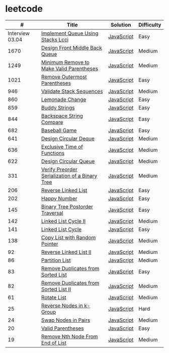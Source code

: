 # leetcode

| #  | Title | Solution | Difficulty |
| --- | ---- | -------- | ---------- |
| Interview 03.04 | [Implement Queue Using Stacks Lcci](https://leetcode.cn/problems/implement-queue-using-stacks-lcci) | [JavaScript](algorithms/javascript/implementQueueUsingStacksLcci/implementQueueUsingStacksLcci.js) | Easy |
| 1670 | [Design Front Middle Back Queue](https://leetcode.com/problems/design-front-middle-back-queue) | [JavaScript](algorithms/javascript/designFrontMiddleBackQueue/designFrontMiddleBackQueue.js) | Medium |
| 1249 | [Minimum Remove to Make Valid Parentheses](https://leetcode.com/problems/minimum-remove-to-make-valid-parentheses) | [JavaScript](algorithms/javascript/minimumRemoveToMakeValidParentheses/minimumRemoveToMakeValidParentheses.js) | Medium |
| 1021 | [Remove Outermost Parentheses](https://leetcode.com/problems/remove-outermost-parentheses) | [JavaScript](algorithms/javascript/removeOutermostParentheses/removeOutermostParentheses.js) | Easy |
| 946 | [Validate Stack Sequences](https://leetcode.com/problems/validate-stack-sequences) | [JavaScript](algorithms/javascript/validateStackSequences/validateStackSequences.js) | Medium |
| 860 | [Lemonade Change](https://leetcode.com/problems/lemonade-change) | [JavaScript](algorithms/javascript/lemonadeChange/lemonadeChange.js) | Easy |
| 859 | [Buddy Strings](https://leetcode.com/problems/buddy-strings) | [JavaScript](algorithms/javascript/buddyStrings/buddyStrings.js) | Easy |
| 844 | [Backspace String Compare](https://leetcode.com/problems/backspace-string-compare) | [JavaScript](algorithms/javascript/backspaceStringCompare/backspaceStringCompare.js) | Easy |
| 682 | [Baseball Game](https://leetcode.com/problems/baseball-game) | [JavaScript](algorithms/javascript/baseballGame/baseballGame.js) | Easy |
| 641 | [Design Circular Deque](https://leetcode.com/problems/design-circular-deque) | [JavaScript](algorithms/javascript/designCircularDeque/designCircularDeque.js) | Medium |
| 636 | [Exclusive Time of Functions](https://leetcode.com/problems/exclusive-time-of-functions) | [JavaScript](algorithms/javascript/exclusiveTimeOfFunctions/exclusiveTimeOfFunctions.js) | Medium |
| 622 | [Design Circular Queue](https://leetcode.com/problems/design-circular-queue) | [JavaScript](algorithms/javascript/designCircularQueue/designCircularQueue.js) | Medium |
| 331 | [Verify Preorder Serialization of a Binary Tree](https://leetcode.com/problems/verify-preorder-serialization-of-a-binary-tree) | [JavaScript](algorithms/javascript/VerifyPreorderSerializationOfABinaryTree/verifyPreorderSerializationOfABinaryTree.js) | Medium |
| 206 | [Reverse Linked List](https://leetcode.com/problems/reverse-linked-list) | [JavaScript](algorithms/javascript/reverseLinkedList/reverseLinkedList.js) | Easy |
| 202 | [Happy Number](https://leetcode.com/problems/happy-number) | [JavaScript](algorithms/javascript/happyNumber/happyNumber.js) | Easy |
| 145 | [Binary Tree Postorder Traversal](https://leetcode.com/problems/binary-tree-postorder-traversal) | [JavaScript](algorithms/javascript/binaryTreePostorderTraversal/binaryTreePostorderTraversal.js) | Easy |
| 142 | [Linked List Cycle II](https://leetcode.com/problems/linked-list-cycle-ii) | [JavaScript](algorithms/javascript/linkedListCycle/linkedListCycle.II.js) | Medium |
| 141 | [Linked List Cycle](https://leetcode.com/problems/linked-list-cycle) | [JavaScript](algorithms/javascript/linkedListCycle/linkedListCycle.js) | Easy |
| 138 | [Copy List with Random Pointer](https://leetcode.com/problems/copy-list-with-random-pointer) | [JavaScript](algorithms/javascript/copyListWithRandomPointer/copyListWithRandomPointer.js) | Medium |
| 92 | [Reverse Linked List II](https://leetcode.com/problems/reverse-linked-list-ii) | [JavaScript](algorithms/javascript/reverseLinkedList/reverseLinkedList.II.js) | Medium |
| 86 | [Partition List](https://leetcode.com/problems/partition-list) | [JavaScript](algorithms/javascript/partitionList/partitionList.js) | Medium |
| 83 | [Remove Duplicates from Sorted List](https://leetcode.com/problems/remove-duplicates-from-sorted-list) | [JavaScript](algorithms/javascript/removeDuplicatesFromSortedList/removeDuplicatesFromSortedList.js) | Easy |
| 82 | [Remove Duplicates from Sorted List II](https://leetcode.com/problems/remove-duplicates-from-sorted-list-ii) | [JavaScript](algorithms/javascript/removeDuplicatesFromSortedList/removeDuplicatesFromSortedList.II.js) | Medium |
| 61 | [Rotate List](https://leetcode.com/problems/rotate-list) | [JavaScript](algorithms/javascript/rotateList/rotateList.js) | Medium |
| 25 | [Reverse Nodes in k-Group](https://leetcode.com/problems/reverse-nodes-in-k-group) | [JavaScript](algorithms/javascript/reverseNodesInKGroup/reverseNodesInKGroup.js) | Hard |
| 24 | [Swap Nodes in Pairs](https://leetcode.com/problems/swap-nodes-in-pairs) | [JavaScript](algorithms/javascript/swapNodesInPairs/swapNodesInPairs.js) | Medium |
| 20 | [Valid Parentheses](https://leetcode.com/problems/valid-parentheses) | [JavaScript](algorithms/javascript/validParentheses/validParentheses.js) | Easy |
| 19 | [Remove Nth Node From End of List](https://leetcode.com/problems/remove-nth-node-from-end-of-list) | [JavaScript](algorithms/javascript/removeNthNodeFromEndOfList/removeNthNodeFromEndOfList.js) | Medium |


